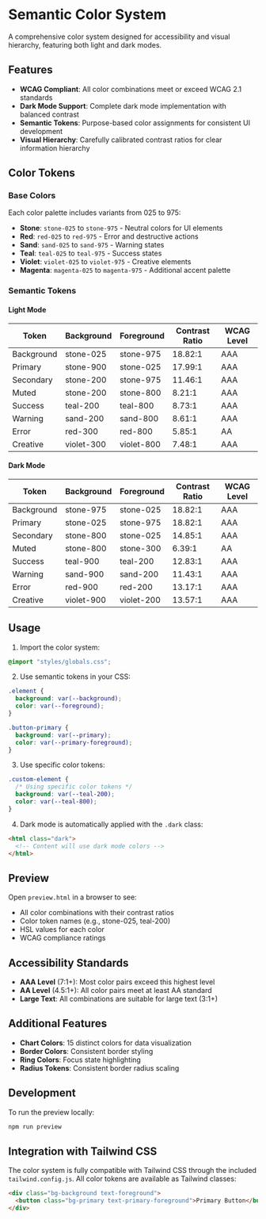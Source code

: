 # Semantic Color System

A comprehensive color system designed for accessibility and visual hierarchy, featuring both light and dark modes.

## Features

- **WCAG Compliant**: All color combinations meet or exceed WCAG 2.1 standards
- **Dark Mode Support**: Complete dark mode implementation with balanced contrast
- **Semantic Tokens**: Purpose-based color assignments for consistent UI development
- **Visual Hierarchy**: Carefully calibrated contrast ratios for clear information hierarchy

## Color Tokens

### Base Colors

Each color palette includes variants from 025 to 975:

- **Stone**: `stone-025` to `stone-975` - Neutral colors for UI elements
- **Red**: `red-025` to `red-975` - Error and destructive actions
- **Sand**: `sand-025` to `sand-975` - Warning states
- **Teal**: `teal-025` to `teal-975` - Success states
- **Violet**: `violet-025` to `violet-975` - Creative elements
- **Magenta**: `magenta-025` to `magenta-975` - Additional accent palette

### Semantic Tokens

#### Light Mode

| Token      | Background | Foreground | Contrast Ratio | WCAG Level |
| ---------- | ---------- | ---------- | -------------- | ---------- |
| Background | stone-025  | stone-975  | 18.82:1        | AAA        |
| Primary    | stone-900  | stone-025  | 17.99:1        | AAA        |
| Secondary  | stone-200  | stone-975  | 11.46:1        | AAA        |
| Muted      | stone-200  | stone-800  | 8.21:1         | AAA        |
| Success    | teal-200   | teal-800   | 8.73:1         | AAA        |
| Warning    | sand-200   | sand-800   | 8.61:1         | AAA        |
| Error      | red-300    | red-800    | 5.85:1         | AA         |
| Creative   | violet-300 | violet-800 | 7.48:1         | AAA        |

#### Dark Mode

| Token      | Background | Foreground | Contrast Ratio | WCAG Level |
| ---------- | ---------- | ---------- | -------------- | ---------- |
| Background | stone-975  | stone-025  | 18.82:1        | AAA        |
| Primary    | stone-025  | stone-975  | 18.82:1        | AAA        |
| Secondary  | stone-800  | stone-025  | 14.85:1        | AAA        |
| Muted      | stone-800  | stone-300  | 6.39:1         | AA         |
| Success    | teal-900   | teal-200   | 12.83:1        | AAA        |
| Warning    | sand-900   | sand-200   | 11.43:1        | AAA        |
| Error      | red-900    | red-200    | 13.17:1        | AAA        |
| Creative   | violet-900 | violet-200 | 13.57:1        | AAA        |

## Usage

1. Import the color system:

```css
@import "styles/globals.css";
```

2. Use semantic tokens in your CSS:

```css
.element {
  background: var(--background);
  color: var(--foreground);
}

.button-primary {
  background: var(--primary);
  color: var(--primary-foreground);
}
```

3. Use specific color tokens:

```css
.custom-element {
  /* Using specific color tokens */
  background: var(--teal-200);
  color: var(--teal-800);
}
```

4. Dark mode is automatically applied with the `.dark` class:

```html
<html class="dark">
  <!-- Content will use dark mode colors -->
</html>
```

## Preview

Open `preview.html` in a browser to see:

- All color combinations with their contrast ratios
- Color token names (e.g., stone-025, teal-200)
- HSL values for each color
- WCAG compliance ratings

## Accessibility Standards

- **AAA Level** (7:1+): Most color pairs exceed this highest level
- **AA Level** (4.5:1+): All color pairs meet at least AA standard
- **Large Text**: All combinations are suitable for large text (3:1+)

## Additional Features

- **Chart Colors**: 15 distinct colors for data visualization
- **Border Colors**: Consistent border styling
- **Ring Colors**: Focus state highlighting
- **Radius Tokens**: Consistent border radius scaling

## Development

To run the preview locally:

```bash
npm run preview
```

## Integration with Tailwind CSS

The color system is fully compatible with Tailwind CSS through the included `tailwind.config.js`. All color tokens are available as Tailwind classes:

```html
<div class="bg-background text-foreground">
  <button class="bg-primary text-primary-foreground">Primary Button</button>
</div>
```

